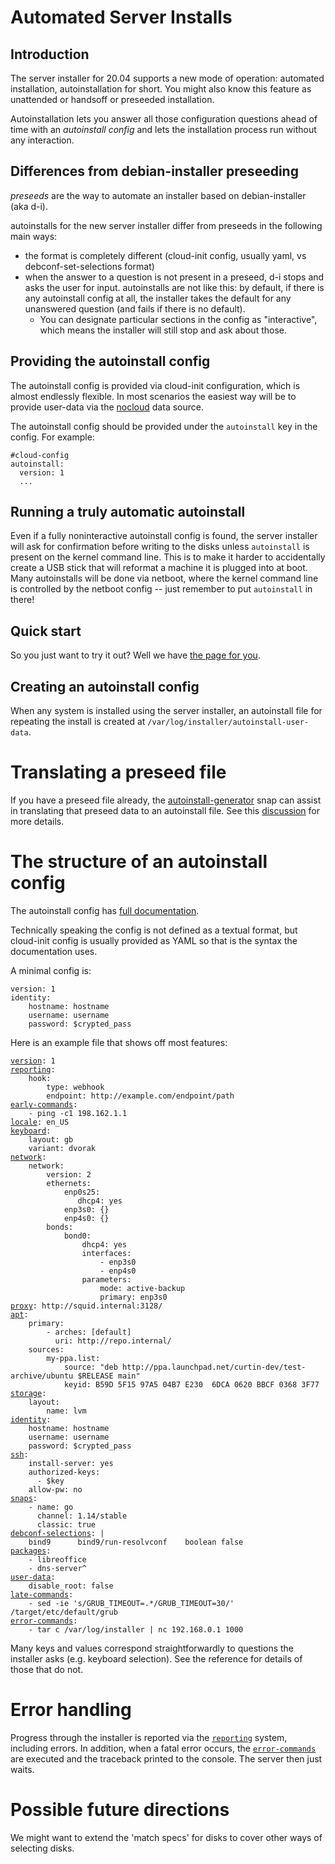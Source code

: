 # Automated Server Installs

## Introduction

The server installer for 20.04 supports a new mode of operation: automated installation, autoinstallation for short. You might also know this feature as unattended or handsoff or preseeded installation.

Autoinstallation lets you answer all those configuration questions ahead of time with an *autoinstall config* and lets the installation process run without any interaction.

## Differences from debian-installer preseeding

*preseeds* are the way to automate an installer based on debian-installer (aka d-i).

autoinstalls for the new server installer differ from preseeds in the following main ways:

 * the format is completely different (cloud-init config, usually yaml, vs debconf-set-selections format)
 * when the answer to a question is not present in a preseed, d-i   stops and asks the user for input. autoinstalls are not like this:   by default, if there is any autoinstall config at all, the   installer takes the default for any unanswered question (and fails if there is no default).
    * You can designate particular sections in   the config as "interactive", which means the installer will still stop and ask about those.

## Providing the autoinstall config

The autoinstall config is provided via cloud-init configuration, which is almost endlessly flexible. In most scenarios the easiest way will be to provide user-data via the [nocloud](https://cloudinit.readthedocs.io/en/latest/topics/datasources/nocloud.html) data source.

The autoinstall config should be provided under the `autoinstall` key in the config. For example:

    #cloud-config
    autoinstall:
      version: 1
      ...

## Running a truly automatic autoinstall

Even if a fully noninteractive autoinstall config is found, the server installer will ask for confirmation before writing to the disks unless `autoinstall` is present on the kernel command line. This is to make it harder to accidentally create a USB stick that will reformat a machine it is plugged into at boot. Many autoinstalls will be done via netboot, where the kernel command line is controlled by the netboot config -- just remember to put `autoinstall` in there!

## Quick start

So you just want to try it out? Well we have [the page for you](/t/draft-automated-server-install-quickstart/16614).

## Creating an autoinstall config

When any system is installed using the server installer, an autoinstall file for repeating the install is created  at `/var/log/installer/autoinstall-user-data`.

# Translating a preseed file

If you have a preseed file already, the [autoinstall-generator](https://snapcraft.io/autoinstall-generator) snap can assist in translating that preseed data to an autoinstall file.  See this [discussion](https://discourse.ubuntu.com/t/autoinstall-generator-tool-to-help-with-creation-of-autoinstall-files-based-on-preseed/21334) for more details.

# The structure of an autoinstall config

The autoinstall config has [full documentation](/t/draft-automated-server-install-reference/16613).

Technically speaking the config is not defined as a textual format, but cloud-init config is usually provided as YAML so that is the syntax the documentation uses.

A minimal config is:

    version: 1
    identity:
        hostname: hostname
        username: username
        password: $crypted_pass

Here is an example file that shows off most features:

<pre><code><a href="/t/draft-automated-server-install-reference/16613#version">version</a>: 1
<a href="/t/draft-automated-server-install-reference/16613#reporting">reporting</a>:
    hook:
        type: webhook
        endpoint: http://example.com/endpoint/path
<a href="/t/draft-automated-server-install-reference/16613#early-commands">early-commands</a>:
    - ping -c1 198.162.1.1
<a href="/t/draft-automated-server-install-reference/16613#locale">locale</a>: en_US
<a href="/t/draft-automated-server-install-reference/16613#keyboard">keyboard</a>:
    layout: gb
    variant: dvorak
<a href="/t/draft-automated-server-install-reference/16613#network">network</a>:
    network:
        version: 2
        ethernets:
            enp0s25:
               dhcp4: yes
            enp3s0: {}
            enp4s0: {}
        bonds:
            bond0:
                dhcp4: yes
                interfaces:
                    - enp3s0
                    - enp4s0
                parameters:
                    mode: active-backup
                    primary: enp3s0
<a href="/t/draft-automated-server-install-reference/16613#proxy">proxy</a>: http://squid.internal:3128/
<a href="/t/draft-automated-server-install-reference/16613#apt">apt</a>:
    primary:
        - arches: [default]
          uri: http://repo.internal/
    sources:
        my-ppa.list:
            source: "deb http://ppa.launchpad.net/curtin-dev/test-archive/ubuntu $RELEASE main"
            keyid: B59D 5F15 97A5 04B7 E230  6DCA 0620 BBCF 0368 3F77
<a href="/t/draft-automated-server-install-reference/16613#storage">storage</a>:
    layout:
        name: lvm
<a href="/t/draft-automated-server-install-reference/16613#identity">identity</a>:
    hostname: hostname
    username: username
    password: $crypted_pass
<a href="/t/draft-automated-server-install-reference/16613#ssh">ssh</a>:
    install-server: yes
    authorized-keys:
      - $key
    allow-pw: no
<a href="/t/draft-automated-server-install-reference/16613#snaps">snaps</a>:
    - name: go
      channel: 1.14/stable
      classic: true
<a href="/t/draft-automated-server-install-reference/16613#debconf-selections">debconf-selections</a>: |
    bind9      bind9/run-resolvconf    boolean false
<a href="/t/draft-automated-server-install-reference/16613#packages">packages</a>:
    - libreoffice
    - dns-server^
<a href="/t/draft-automated-server-install-reference/16613#user-data">user-data</a>:
    disable_root: false
<a href="/t/draft-automated-server-install-reference/16613#late-commands">late-commands</a>:
    - sed -ie 's/GRUB_TIMEOUT=.*/GRUB_TIMEOUT=30/' /target/etc/default/grub
<a href="/t/draft-automated-server-install-reference/16613#error-commands">error-commands</a>:
    - tar c /var/log/installer | nc 192.168.0.1 1000
</code></pre>

Many keys and values correspond straightforwardly to questions the installer asks (e.g. keyboard selection). See the reference for details of those that do not.

# Error handling

Progress through the installer is reported via the [`reporting`](/t/draft-automated-server-install-reference/16613#reporting) system, including errors. In addition, when a fatal error occurs, the [`error-commands`](/t/draft-automated-server-install-reference/16613#error-commands) are executed and the traceback printed to the console. The server then just waits.

# Possible future directions

We might want to extend the 'match specs' for disks to cover other ways of selecting disks.
